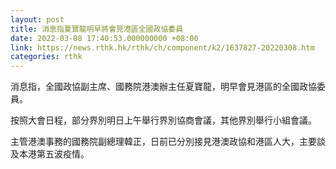 ```yaml
---
layout: post
title: 消息指夏寶龍明早將會見港區全國政協委員
date: 2022-03-08 17:40:53.000000000 +08:00
link: https://news.rthk.hk/rthk/ch/component/k2/1637827-20220308.htm
categories: rthk
---
```


消息指，全國政協副主席、國務院港澳辦主任夏寶龍，明早會見港區的全國政協委員。

按照大會日程，部分界別明日上午舉行界別協商會議，其他界別舉行小組會議。

主管港澳事務的國務院副總理韓正，日前已分別接見港澳政協和港區人大，主要談及本港第五波疫情。
